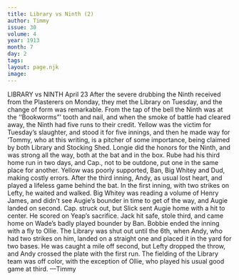 ```yaml
---
title: Library vs Ninth (2)
author: Timmy
issue: 30
volume: 4
year: 1913
month: 7
day: 2
tags:
layout: page.njk
image:
---
```

LIBRARY vs NINTH    April 23    After the severe drubbing the Ninth received from the Plasterers on Monday, they met the Library on Tuesday, and the change of form was remarkable. From the tap of the bell the Ninth was at the ‘‘Bookworms”’ tooth and nail, and when the smoke of battle had cleared away, the Ninth had five runs to their credit. Yellow was the victim for Tuesday’s slaughter, and stood it for five innings, and then he made way for ‘Tommy, who at this writing, is a pitcher of some importance, being claimed by both Library and Stocking Shed. Longie did the honors for the Ninth, and was strong all the way, both at the bat and in the box. Rube had his third home run in two days, and Cap., not to be outdone, put one in the same place for another. Yellow was poorly supported, Ban, Big Whitey and Dud, making costly errors. After the third inning, Andy, as usual lost heart, and played a lifeless game behind the bat. In the first inning, with two strikes on Lefty, he waited and walked. Big Whitey was reading a volume of Henry James, and didn’t see Augie’s bounder in time to get of the way, and Augie landed on second. Cap. struck out, but Slick sent Augie home with a hit to center. He scored on Yeap’s sacrifice. Jack hit safe, stole third, and came home on Wade’s badly played bounder by Ban. Bobbie ended the inning with a fly to Ollie. The Library was shut out until the 6th, when Andy, who had two strikes on him, landed on a straight one and placed it in the yard for two bases. He was caught a mile off second, but Lefty dropped the throw, and Andy crossed the plate with the first run. The fielding of the Library team was off color, with the exception of Ollie, who played his usual good game at third. —Timmy 
